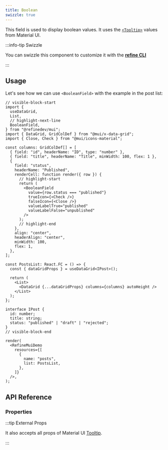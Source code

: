 ```yaml
---
title: Boolean
swizzle: true
---
```


This field is used to display boolean values. It uses the [`<Tooltip>`](https://mui.com/material-ui/react-tooltip/#main-content) values from Material UI.

:::info-tip Swizzle

You can swizzle this component to customize it with the [**refine CLI**](/docs/packages/list-of-packages/index)

:::

## Usage

Let's see how we can use `<BooleanField>` with the example in the post list:

```tsx live url=http://localhost:3000/posts previewHeight=340px
// visible-block-start
import {
  useDataGrid,
  List,
  // highlight-next-line
  BooleanField,
} from "@refinedev/mui";
import { DataGrid, GridColDef } from "@mui/x-data-grid";
import { Close, Check } from "@mui/icons-material";

const columns: GridColDef[] = [
  { field: "id", headerName: "ID", type: "number" },
  { field: "title", headerName: "Title", minWidth: 100, flex: 1 },
  {
    field: "status",
    headerName: "Published",
    renderCell: function render({ row }) {
      // highlight-start
      return (
        <BooleanField
          value={row.status === "published"}
          trueIcon={<Check />}
          falseIcon={<Close />}
          valueLabelTrue="published"
          valueLabelFalse="unpublished"
        />
      );
      // highlight-end
    },
    align: "center",
    headerAlign: "center",
    minWidth: 100,
    flex: 1,
  },
];

const PostsList: React.FC = () => {
  const { dataGridProps } = useDataGrid<IPost>();

  return (
    <List>
      <DataGrid {...dataGridProps} columns={columns} autoHeight />
    </List>
  );
};

interface IPost {
  id: number;
  title: string;
  status: "published" | "draft" | "rejected";
}
// visible-block-end

render(
  <RefineMuiDemo
    resources={[
      {
        name: "posts",
        list: PostsList,
      },
    ]}
  />,
);
```

## API Reference

### Properties

<PropsTable module="@refinedev/mui/BooleanField" 
title-description="The text shown in the tooltip" 
title-default="`value` ? `valueLabelTrue` : `valueLabelFalse`" 
trueIcon-default="[`<CheckOutlined />`](https://mui.com/material-ui/material-icons/)"
falseIcon-default="[`<CloseOutlined />`](https://mui.com/material-ui/material-icons/)"
/>

:::tip External Props

It also accepts all props of Material UI [Tooltip](https://mui.com/material-ui/react-tooltip/#main-content).

:::

